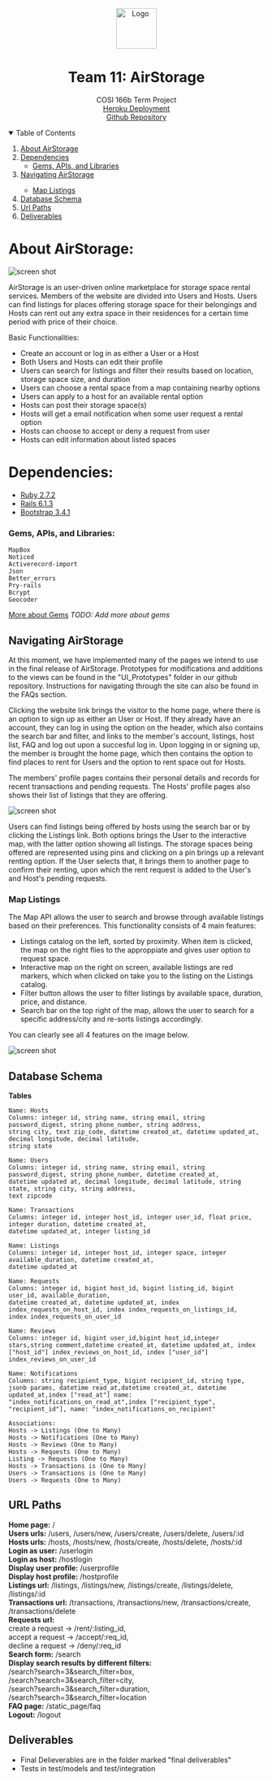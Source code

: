 <!-- PROJECT LOGO -->
<p align="center">
  <a href="https://mikeq0621.github.io/COSI166_team11/">
    <img src="./app/assets/images/AirStorageIcon2.png" alt="Logo" width="80" height="80">
  </a>
  <h1 align="center">Team 11: AirStorage</h1>
  <p align="center">
    COSI 166b Term Project
    <br>
    <a href="https://airstorage.herokuapp.com/">Heroku Deployment</a>
    <br>
    <a href="https://github.com/Mikeq0621/COSI166_team11">Github Repository</a>
    <br/>
  </p>
</p>

<!-- TABLE OF CONTENTS -->
<details open="open">
  <summary>Table of Contents</summary>
  <ol>
    <li>
      <a href="#about-airstorage">About AirStorage</a>
    </li>
    <li>
      <a href="#dependencies">Dependencies</a>
      <ul>
        <li><a href="#gems-apis-and-libraries">Gems, APIs, and Libraries</a></li>
      </ul>
    </li>
    <li><a href="#navigating-airstorage">Navigating AirStorage</a></li>
    <ul>
        <li><a href="#map-listings">Map Listings</a></li>
      </ul>
    <li><a href="#database-schema">Database Schema</a></li>
    <li><a href="#url-paths">Url Paths</a></li>
    <li><a href="#deliverables">Deliverables</a></li>
  </ol>
</details>

<!-- ABOUT AIRSTORAGE -->
# About AirStorage: 

![screen shot](./app/assets/images/Homepage.png)

AirStorage is an user-driven online marketplace for storage space rental services. Members of the website are divided into Users and Hosts. Users can 
find listings for places offering storage space for their belongings and Hosts can rent out any extra space in their residences for a certain time period with price of their choice.

Basic Functionalities:
* Create an account or log in as either a User or a Host
* Both Users and Hosts can edit their profile
* Users can search for listings and filter their results based on location, storage space size, and duration
* Users can choose a rental space from a map containing nearby options
* Users can apply to a host for an available rental option
* Hosts can post their storage space(s) 
* Hosts will get a email notification when some user request a rental option
* Hosts can choose to accept or deny a request from user
* Hosts can edit information about listed spaces

<!-- DEPENDENCIES -->
# Dependencies: 
* [Ruby 2.7.2](https://www.ruby-lang.org/en/downloads/)
* [Rails 6.1.3](https://rubyonrails.org)
* [Bootstrap 3.4.1](https://getbootstrap.com)

### Gems, APIs, and Libraries:
    MapBox
    Noticed
    Activerecord-import
    Json
    Better_errors
    Pry-rails
    Bcrypt
    Geocoder

[More about Gems](./docs/OTHER_GEMS.md) 
_TODO: Add more about gems_

<!-- NAVIGATING AIRSTORAGE -->
## Navigating AirStorage

At this moment, we have implemented many of the pages we intend to use in the final release of AirStorage. Prototypes for modifications and additions
to the views can be found in the "UI_Prototypes" folder in our github repository. Instructions for navigating through the site can also be found in the FAQs section.<br>

Clicking the website link brings the visitor to the home page, where there is an option to sign up as either an User or Host. If they already have an account,
they can log in using the option on the header, which also contains the search bar and filter, and links to the member's account, listings, host
list, FAQ and log out upon a succesful log in. Upon logging in or signing up, the member is brought the home page, which then contains the option to find places 
to rent for Users and the option to rent space out for Hosts. <br>

The members' profile pages contains their personal details and records for recent transactions and pending requests. The Hosts' profile pages also shows
their list of listings that they are offering.<br>

![screen shot](AirStorageMap.png) 

Users can find listings being offered by hosts using the search bar or by clicking the Listings link. Both options brings the User to the interactive map, with the 
latter option showing all listings. The storage spaces being offered are represented using pins and clicking on a pin brings up a relevant renting option. If the 
User selects that, it brings them to another page to confirm their renting, upon which the rent request is added to the User's and Host's pending requests.

### Map Listings

The Map API allows the user to search and browse through available listings based on their preferences. This functionality consists of 4 main features:

* Listings catalog on the left, sorted by proximity. When item is clicked, the map on the right flies to the approppiate and gives user option to request space.
* Interactive map on the right on screen, available listings are red markers, which when clicked on take you to the listing on the Listings catalog.
* Filter button allows the user to filter listings by available space, duration, price, and distance.
* Search bar on the top right of the map, allows the user to search for a specific address/city and re-sorts listings accordingly. 

You can clearly see all 4 features on the image below.

![screen shot](./app/assets/images/AirStorageFinalMap.png) 


<!-- DATABASE SCHEMA -->
## Database Schema

<b> Tables </b>
    
    Name: Hosts 
    Columns: integer id, string name, string email, string password_digest, string phone_number, string address, 
    string city, text zip_code, datetime created_at, datetime updated_at, decimal longitude, decimal latitude, 
    string state

    Name: Users 
    Columns: integer id, string name, string email, string password_digest, string phone_number, datetime created_at,
    datetime updated at, decimal longitude, decimal latitude, string state, string city, string address,
    text zipcode

    Name: Transactions
    Columns: integer id, integer host_id, integer user_id, float price, integer duration, datetime created_at,
    datetime updated_at, integer listing_id

    Name: Listings
    Columns: integer id, integer host_id, integer space, integer available_duration, datetime created_at,
    datetime updated_at
    
    Name: Requests
    Columns: integer id, bigint host_id, bigint listing_id, bigint user_id, available_duration,
    datetime created_at, datetime updated_at, index index_requests_on_host_id, index index_requests_on_listings_id,
    index index_requests_on_user_id
    
    Name: Reviews
    Columns: integer id, bigint user_id,bigint host_id,integer stars,string comment,datetime created_at, datetime updated_at, index ["host_id"] index_reviews_on_host_id, index ["user_id"] index_reviews_on_user_id
    
    Name: Notifications
    Columns: string recipient_type, bigint recipient_id, string type, jsonb params, datetime read_at,datetime created_at, datetime updated_at,index ["read_at"] name: "index_notifications_on_read_at",index ["recipient_type", "recipient_id"], name: "index_notifications_on_recipient"
    
    Associations:
    Hosts -> Listings (One to Many)
    Hosts -> Notifications (One to Many)
    Hosts -> Reviews (One to Many)
    Hosts -> Requests (One to Many)
    Listing -> Requests (One to Many)
    Hosts -> Transactions is (One to Many)
    Users -> Transactions is (One to Many)
    Users -> Requests (One to Many)

<!-- URL PATHS-->
## URL Paths
<b>Home page:</b> /  
<b>Users urls:</b> /users, /users/new, /users/create, /users/delete, /users/:id <br>
<b>Hosts urls:</b> /hosts, /hosts/new, /hosts/create, /hosts/delete, /hosts/:id <br>
<b>Login as user:</b> /userlogin <br>
<b>Login as host:</b> /hostlogin <br>
<b>Display user profile:</b> /userprofile <br>
<b>Display host profile:</b> /hostprofile <br>
<b>Listings url:</b> /listings, /listings/new, /listings/create, /listings/delete, /listings/:id <br>
<b>Transactions url:</b> /transactions, /transactions/new, /transactions/create, /transactions/delete <br>
<b>Requests url:</b>  <br>
create a request -> /rent/:listing_id, <br>
accept a request -> /accept/:req_id, <br>
decline a request -> /deny/:req_id	   
<b>Search form:</b> /search <br>
<b>Display search results by different filters:</b> <br>
/search?search=3&search_filter=box, <br>
/search?search=3&search_filter=city, <br> 
/search?search=3&search_filter=duration, <br>
/search?search=3&search_filter=location <br>
<b>FAQ page:</b> /static_page/faq <br>
<b>Logout:</b> /logout <br>

<!-- DELIVERABLES-->
## Deliverables
* Final Delieverables are in the folder marked "final deliverables"
* Tests in test/models and test/integration
